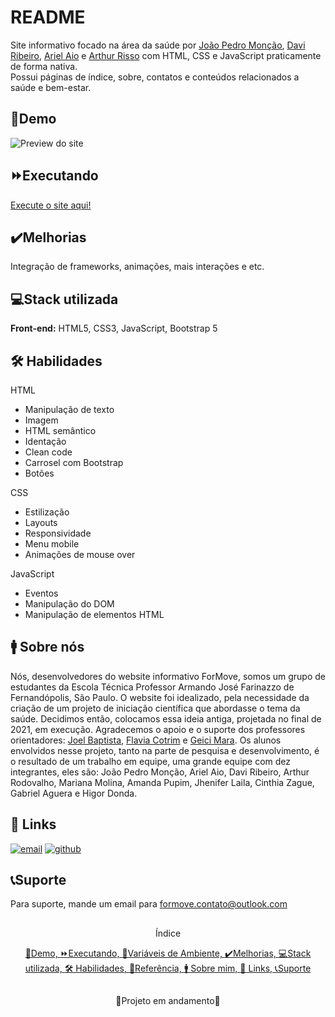 
# README

Site informativo focado na área da saúde por [João Pedro Monção](https://github.com/jpmoncao), [Davi Ribeiro](https://github.com/davasz), [Ariel Aio](https://github.com/ArielAio) e [Arthur Risso](https://github.com/arthurrpr)
com HTML, CSS e JavaScript praticamente de forma nativa.  
Possui páginas de índice, sobre, contatos e conteúdos relacionados a saúde e bem-estar.

##

## 🚀Demo

![Preview do site](https://prnt.sc/pixrwEShU6ns)


## ⏩Executando
[Execute o site aqui!](https://formove.netlify.app)
    
## ✔️Melhorias
Integração de frameworks, animações, mais interações e etc.


## 💻Stack utilizada
**Front-end:** HTML5, CSS3, JavaScript, Bootstrap 5


## 🛠 Habilidades
HTML
- Manipulação de texto
- Imagem
- HTML semântico
- Identação
- Clean code
- Carrosel com Bootstrap
- Botões

CSS
- Estilização
- Layouts
- Responsividade
- Menu mobile
- Animações de mouse over

JavaScript
- Eventos
- Manipulação do DOM
- Manipulação de elementos HTML


## 🚹 Sobre nós
Nós, desenvolvedores do website informativo ForMove, somos um grupo de estudantes da Escola Técnica Professor Armando José Farinazzo de Fernandópolis, São Paulo.
O website foi idealizado, pela necessidade da criação de um projeto de iniciação científica que abordasse o tema da saúde. Decidimos então, colocamos essa ideia antiga, projetada no final de 2021, em execução.
Agradecemos o apoio e o suporte dos professores orientadores: [Joel Baptista](https://www.instagram.com/joel_bap/), [Flavia Cotrim](https://www.instagram.com/cotrim.flavia/) e [Geici Mara](https://www.instagram.com/geicimararibeiro/).
Os alunos envolvidos nesse projeto, tanto na parte de pesquisa e desenvolvimento, é o resultado de um trabalho em equipe, uma grande equipe com dez integrantes, eles são: João Pedro Monção, Ariel Aio, Davi Ribeiro, Arthur Rodovalho, Mariana Molina, Amanda Pupim, Jhenifer Laila, Cinthia Zague, Gabriel Aguera e Higor Donda.

## 🔗 Links
[![email](https://img.shields.io/badge/email-056e3b?style=for-the-badge&logo=ko-fi&logoColor=white)](mailto:formove.contato@outlook.com)
[![github](https://img.shields.io/badge/github-056e3b?style=for-the-badge&logo=github&logoColor=white)](https://github.com/jpmoncao/formove)


## 📞Suporte

Para suporte, mande um email para formove.contato@outlook.com

##

<p align="center">Índice</p>
<p align="center">
  <a href="## 🚀Demo">🚀Demo, </a><a href="## ⏩Executando">⏩Executando, </a><a href="## 🧮Variáveis de Ambiente">🧮Variáveis de Ambiente, </a><a href="## ✔️Melhorias">✔️Melhorias, </a><a href="## 💻Stack utilizada">💻Stack utilizada, </a><a href="## 🛠 Habilidades">🛠 Habilidades, </a><a href="## 📖Referência">📖Referência, </a><a href="## 🚹 Sobre mim">🚹 Sobre mim, </a><a href="## 🔗 Links">🔗 Links, </a><a href="## 📞Suporte">📞Suporte </a>
</p>

##

<p align="center">🚧Projeto em andamento🚧</p>

